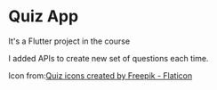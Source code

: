 # Quiz App

It's a Flutter project in the course

I added APIs to create new set of questions each time.


Icon from:<a href="https://www.flaticon.com/free-icons/quiz" title="quiz icons">Quiz icons created by Freepik - Flaticon</a>

